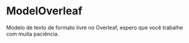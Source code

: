 # ModelOverleaf
Modelo de texto de formato livre no Overleaf, espero que você trabalhe com muita paciência.
